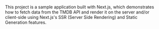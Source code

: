 This project is a sample application built with Next.js, which demonstrates how to fetch data from the TMDB API and render it on the server and/or client-side using Next.js's SSR (Server Side Rendering) and Static Generation features.
